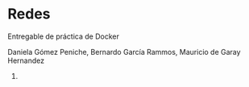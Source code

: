# Redes
Entregable de práctica de Docker

Daniela Gómez Peniche, Bernardo García Rammos, Mauricio de Garay Hernandez

1. 
